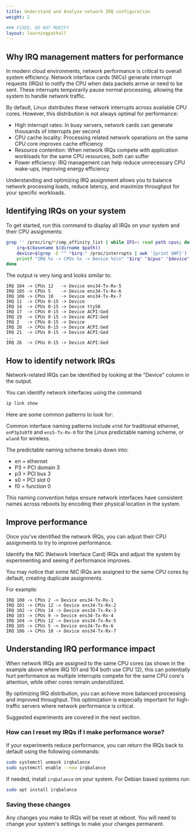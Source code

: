 ```yaml
---
title: Understand and Analyze network IRQ configuration
weight: 2

### FIXED, DO NOT MODIFY
layout: learningpathall
---
```


## Why IRQ management matters for performance

In modern cloud environments, network performance is critical to overall system efficiency. Network interface cards (NICs) generate interrupt requests (IRQs) to notify the CPU when data packets arrive or need to be sent. These interrupts temporarily pause normal processing, allowing the system to handle network traffic.

By default, Linux distributes these network interrupts across available CPU cores. However, this distribution is not always optimal for performance:

- High interrupt rates: In busy servers, network cards can generate thousands of interrupts per second
- CPU cache locality: Processing related network operations on the same CPU core improves cache efficiency
- Resource contention: When network IRQs compete with application workloads for the same CPU resources, both can suffer
- Power efficiency: IRQ management can help reduce unnecessary CPU wake-ups, improving energy efficiency

Understanding and optimizing IRQ assignment allows you to balance network processing loads, reduce latency, and maximize throughput for your specific workloads.

## Identifying IRQs on your system

To get started, run this command to display all IRQs on your system and their CPU assignments:

```bash
grep '' /proc/irq/*/smp_affinity_list | while IFS=: read path cpus; do
    irq=$(basename $(dirname $path))
    device=$(grep -E "^ *$irq:" /proc/interrupts | awk '{print $NF}')
    printf "IRQ %s -> CPUs %s -> Device %s\n" "$irq" "$cpus" "$device"
done
```

The output is very long and looks similar to:

```output
IRQ 104 -> CPUs 12   -> Device ens34-Tx-Rx-5
IRQ 105 -> CPUs 5    -> Device ens34-Tx-Rx-6
IRQ 106 -> CPUs 10   -> Device ens34-Tx-Rx-7
IRQ 11  -> CPUs 0-15 -> Device
IRQ 14  -> CPUs 0-15 -> Device ttyS0
IRQ 17  -> CPUs 0-15 -> Device ACPI:Ged
IRQ 19  -> CPUs 0-15 -> Device ACPI:Ged
IRQ 2   -> CPUs 0-15 -> Device
IRQ 20  -> CPUs 0-15 -> Device ACPI:Ged
IRQ 21  -> CPUs 0-15 -> Device ACPI:Ged
...
IRQ 26  -> CPUs 0-15 -> Device ACPI:Ged
```

## How to identify network IRQs

Network-related IRQs can be identified by looking at the "Device" column in the output. 

You can identify network interfaces using the command:

```bash
ip link show
```

Here are some common patterns to look for:

Common interface naming patterns include `eth0` for traditional ethernet, `enP3p3s0f0` and `ens5-Tx-Rx-0` for the Linux predictable naming scheme, or `wlan0` for wireless.

The predictable naming scheme breaks down into:

- en = ethernet
- P3 = PCI domain 3
- p3 = PCI bus 3
- s0 = PCI slot 0
- f0 = function 0

This naming convention helps ensure network interfaces have consistent names across reboots by encoding their physical 
location in the system.

## Improve performance

Once you've identified the network IRQs, you can adjust their CPU assignments to try to improve performance.

Identify the NIC (Network Interface Card) IRQs and adjust the system by experimenting and seeing if performance improves.

You may notice that some NIC IRQs are assigned to the same CPU cores by default, creating duplicate assignments.

For example:

```output
IRQ 100 -> CPUs 2 -> Device ens34-Tx-Rx-1
IRQ 101 -> CPUs 12 -> Device ens34-Tx-Rx-2
IRQ 102 -> CPUs 14 -> Device ens34-Tx-Rx-3
IRQ 103 -> CPUs 9 -> Device ens34-Tx-Rx-4
IRQ 104 -> CPUs 12 -> Device ens34-Tx-Rx-5
IRQ 105 -> CPUs 5 -> Device ens34-Tx-Rx-6
IRQ 106 -> CPUs 10 -> Device ens34-Tx-Rx-7
```

## Understanding IRQ performance impact

When network IRQs are assigned to the same CPU cores (as shown in the example above where IRQ 101 and 104 both use CPU 12), this can potentially hurt performance as multiple interrupts compete for the same CPU core's attention, while other cores remain underutilized.

By optimizing IRQ distribution, you can achieve more balanced processing and improved throughput. This optimization is especially important for high-traffic servers where network performance is critical.

Suggested experiments are covered in the next section.

### How can I reset my IRQs if I make performance worse?

If your experiments reduce performance, you can return the IRQs back to default using the following commands:

```bash
sudo systemctl unmask irqbalance
sudo systemctl enable --now irqbalance
```

If needed, install `irqbalance` on your system. For Debian based systems run:

```bash
sudo apt install irqbalance
```

### Saving these changes

Any changes you make to IRQs will be reset at reboot. You will need to change your system's settings to make your changes permanent.

